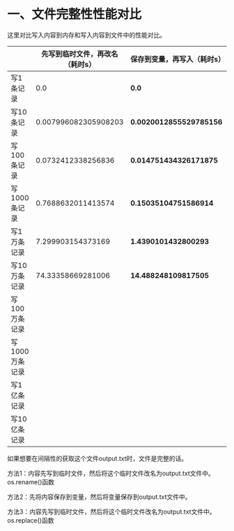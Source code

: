 # 一、文件完整性性能对比

这里对比写入内容到内存和写入内容到文件中的性能对比。

|                | 先写到临时文件，再改名（耗时s） | 保存到变量，再写入（耗时s） | 先写到临时文件，再替换（耗时s） |
| -------------- | ------------------------------- | --------------------------- | ------------------------------- |
| 写1条记录      | 0.0                             | **0.0**                     | 0.0010223388671875              |
| 写10条记录     | 0.007996082305908203            | **0.0020012855529785156**   | 0.007000446319580078            |
| 写100条记录    | 0.0732412338256836              | **0.014751434326171875**    | 0.06814980506896973             |
| 写1000条记录   | 0.7688632011413574              | **0.15035104751586914**     | 0.6656637191772461              |
| 写1万条记录    | 7.299903154373169               | **1.4390101432800293**      | 5.935896635055542               |
| 写10万条记录   | 74.33358669281006               | **14.488248109817505**      | 60.061073780059814              |
| 写100万条记录  |                                 |                             |                                 |
| 写1000万条记录 |                                 |                             |                                 |
| 写1亿条记录    |                                 |                             |                                 |
| 写10亿条记录   |                                 |                             |                                 |

如果想要在间隔性的获取这个文件output.txt时，文件是完整的话。

方法1：内容先写到临时文件，然后将这个临时文件改名为output.txt文件中。os.rename()函数

方法2：先将内容保存到变量，然后将变量保存到output.txt文件中。

方法3：内容先写到临时文件，然后将这个临时文件改名为output.txt文件中。os.replace()函数